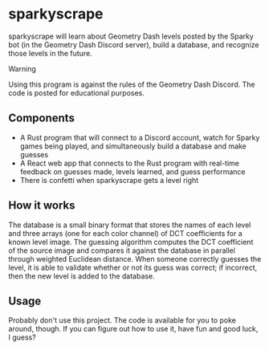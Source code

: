 # sparkyscrape

sparkyscrape will learn about Geometry Dash levels posted by the Sparky bot (in
the Geometry Dash Discord server), build a database, and recognize those levels
in the future.

<!-- prettier-ignore -->
> [!warning]
> Using this program is against the rules of the Geometry Dash
> Discord. The code is posted for educational purposes.

## Components

- A Rust program that will connect to a Discord account, watch for Sparky games
  being played, and simultaneously build a database and make guesses
- A React web app that connects to the Rust program with real-time feedback on
  guesses made, levels learned, and guess performance
- There is confetti when sparkyscrape gets a level right

## How it works

The database is a small binary format that stores the names of each level and
three arrays (one for each color channel) of DCT coefficients for a known level
image. The guessing algorithm computes the DCT coefficient of the source image
and compares it against the database in parallel through weighted Euclidean
distance. When someone correctly guesses the level, it is able to validate
whether or not its guess was correct; if incorrect, then the new level is added
to the database.

## Usage

Probably don't use this project. The code is available for you to poke around,
though. If you can figure out how to use it, have fun and good luck, I guess?
